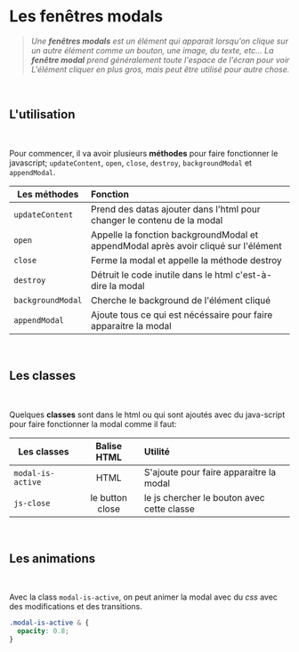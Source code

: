 # Les fenêtres modals

> _Une **fenêtres modals** est un élément qui apparait lorsqu'on clique sur un autre élément comme un bouton, une image, du texte, etc... La **fenêtre modal** prend généralement toute l'espace de l'écran pour voir L'élément cliquer en plus gros, mais peut être utilisé pour autre chose._

<br>

## L'utilisation

<br>

Pour commencer, il va avoir plusieurs **méthodes** pour faire fonctionner le javascript; `updateContent`, `open`, `close`, `destroy`, `backgroundModal` et `appendModal`.

| Les méthodes      | Fonction                                                                            |
| ----------------- | :---------------------------------------------------------------------------------- |
| `updateContent`   | Prend des datas ajouter dans l'html pour changer le contenu de la modal             |
| `open`            | Appelle la fonction backgroundModal et appendModal après avoir cliqué sur l'élément |
| `close`           | Ferme la modal et appelle la méthode destroy                                        |
| `destroy`         | Détruit le code inutile dans le html c'est-à-dire la modal                          |
| `backgroundModal` | Cherche le background de l'élément cliqué                                           |
| `appendModal`     | Ajoute tous ce qui est nécéssaire pour faire apparaitre la modal                    |

<br>

## Les classes

<br>

Quelques **classes** sont dans le html ou qui sont ajoutés avec du java-script pour faire fonctionner la modal comme il faut:

| Les classes       |   Balise HTML   | Utilité                                    |
| ----------------- | :-------------: | :----------------------------------------- |
| `modal-is-active` |      HTML       | S'ajoute pour faire apparaitre la modal    |
| `js-close`        | le button close | le js chercher le bouton avec cette classe |

<br>

## Les animations

<br>

Avec la class `modal-is-active`, on peut animer la modal avec du _css_ avec des modifications et des transitions.

```css
.modal-is-active & {
  opacity: 0.8;
}
```
